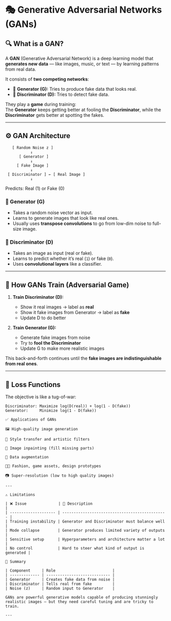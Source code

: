# 🎭 Generative Adversarial Networks (GANs)

## 🔍 What is a GAN?

A **GAN** (Generative Adversarial Network) is a deep learning model that **generates new data** — like images, music, or text — by learning patterns from real data.

It consists of **two competing networks**:

- 🧠 **Generator (G):** Tries to produce fake data that looks real.
- 👀 **Discriminator (D):** Tries to detect fake data.

They play a **game** during training:  
The **Generator** keeps getting better at fooling the **Discriminator**, while the **Discriminator** gets better at spotting the fakes.

---

## ⚙️ GAN Architecture

       [ Random Noise z ]
               ↓
          [ Generator ]
               ↓
         [ Fake Image ]
               ↓
     [ Discriminator ] ← [ Real Image ]
               ↓
 Predicts: Real (1) or Fake (0)


### 🧠 Generator (G)
- Takes a random noise vector as input.
- Learns to generate images that look like real ones.
- Usually uses **transpose convolutions** to go from low-dim noise to full-size image.

### 👀 Discriminator (D)
- Takes an image as input (real or fake).
- Learns to predict whether it’s real (`1`) or fake (`0`).
- Uses **convolutional layers** like a classifier.

---

## 🔁 How GANs Train (Adversarial Game)

1. **Train Discriminator (D):**
   - Show it real images → label as **real**
   - Show it fake images from Generator → label as **fake**
   - Update D to do better

2. **Train Generator (G):**
   - Generate fake images from noise
   - Try to **fool the Discriminator**
   - Update G to make more realistic images

This back-and-forth continues until the **fake images are indistinguishable from real ones**.

---

## 🎯 Loss Functions

The objective is like a tug-of-war:

```text
Discriminator: Maximize log(D(real)) + log(1 - D(fake))
Generator:     Minimize log(1 - D(fake))

✅ Applications of GANs

🖼️ High-quality image generation

🎨 Style transfer and artistic filters

👀 Image inpainting (fill missing parts)

🧬 Data augmentation

🧑‍🎨 Fashion, game assets, design prototypes

📷 Super-resolution (low to high quality images)

---

⚠️ Limitations

| ❌ Issue              | 📌 Description                                 |
| -------------------- | ---------------------------------------------- |
| Training instability | Generator and Discriminator must balance well  |
| Mode collapse        | Generator produces limited variety of outputs  |
| Sensitive setup      | Hyperparameters and architecture matter a lot  |
| No control           | Hard to steer what kind of output is generated |

🧠 Summary

| Component     | Role                         |
| ------------- | ---------------------------- |
| Generator     | Creates fake data from noise |
| Discriminator | Tells real from fake         |
| Noise (z)     | Random input to Generator    |

GANs are powerful generative models capable of producing stunningly realistic images — but they need careful tuning and are tricky to train.

---
